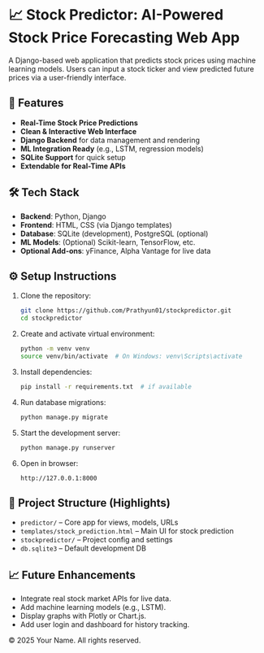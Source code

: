 # 📈 Stock Predictor: AI-Powered Stock Price Forecasting Web App

A Django-based web application that predicts stock prices using machine learning models. Users can input a stock ticker and view predicted future prices via a user-friendly interface.

## 🚀 Features

- **Real-Time Stock Price Predictions**
- **Clean & Interactive Web Interface**
- **Django Backend** for data management and rendering
- **ML Integration Ready** (e.g., LSTM, regression models)
- **SQLite Support** for quick setup
- **Extendable for Real-Time APIs**

## 🛠️ Tech Stack

- **Backend**: Python, Django
- **Frontend**: HTML, CSS (via Django templates)
- **Database**: SQLite (development), PostgreSQL (optional)
- **ML Models**: (Optional) Scikit-learn, TensorFlow, etc.
- **Optional Add-ons**: yFinance, Alpha Vantage for live data

## ⚙️ Setup Instructions

1. Clone the repository:
   ```bash
   git clone https://github.com/Prathyun01/stockpredictor.git
   cd stockpredictor
   ```

2. Create and activate virtual environment:
   ```bash
   python -m venv venv
   source venv/bin/activate  # On Windows: venv\Scripts\activate
   ```

3. Install dependencies:
   ```bash
   pip install -r requirements.txt  # if available
   ```

4. Run database migrations:
   ```bash
   python manage.py migrate
   ```

5. Start the development server:
   ```bash
   python manage.py runserver
   ```

6. Open in browser:
   ```
   http://127.0.0.1:8000
   ```

## 📁 Project Structure (Highlights)

- `predictor/` – Core app for views, models, URLs
- `templates/stock_prediction.html` – Main UI for stock prediction
- `stockpredictor/` – Project config and settings
- `db.sqlite3` – Default development DB

## 📈 Future Enhancements

- Integrate real stock market APIs for live data.
- Add machine learning models (e.g., LSTM).
- Display graphs with Plotly or Chart.js.
- Add user login and dashboard for history tracking.


© 2025 Your Name. All rights reserved.
